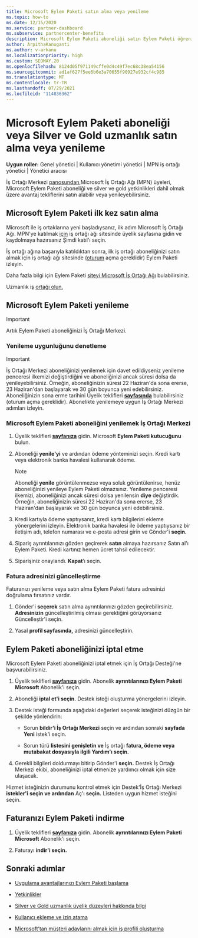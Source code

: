 ```yaml
---
title: Microsoft Eylem Paketi satın alma veya yenileme
ms.topic: how-to
ms.date: 12/15/2020
ms.service: partner-dashboard
ms.subservice: partnercenter-benefits
description: Microsoft Eylem Paketi aboneliği satın Eylem Paketi öğrenin. Ayrıca faturanızı yenilemeyi, iptal etmeyi, görüntülemeyi ve daha fazlasını öğrenin.
author: ArpithaKanuganti
ms.author: v-arkanu
ms.localizationpriority: high
ms.custom: SEOMAY.20
ms.openlocfilehash: 8124d05f971149cffe0d4c49f7ec68c38ea54156
ms.sourcegitcommit: ad1af627f5ee6b6e3a70655f90927e932cf4c985
ms.translationtype: MT
ms.contentlocale: tr-TR
ms.lasthandoff: 07/29/2021
ms.locfileid: "114836362"
---
```

# <a name="buy-or-renew-a-microsoft-action-pack-subscription-or-silver-and-gold-competencies"></a>Microsoft Eylem Paketi aboneliği veya Silver ve Gold uzmanlık satın alma veya yenileme


**Uygun roller:** Genel yönetici | Kullanıcı yönetimi yönetici | MPN iş ortağı yönetici | Yönetici aracısı


İş Ortağı Merkezi [panosundan,](https://partner.microsoft.com/dashboard)Microsoft İş Ortağı Ağı (MPN) üyeleri, Microsoft Eylem Paketi aboneliği ve silver ve gold yetkinlikleri dahil olmak üzere avantaj tekliflerini satın alabilir veya yenileyebilirsiniz.

## <a name="buy-microsoft-action-pack-for-the-first-time"></a>Microsoft Eylem Paketi ilk kez satın alma

Microsoft ile iş ortaklarına yeni başladıysanız, ilk adım Microsoft İş Ortağı Ağı. MPN'ye katılmak [için](https://partner.microsoft.com/membership) iş ortağı ağı sitesinde  üyelik sayfasına gidin ve kaydolmaya hazırsanız Şimdi katıl'ı seçin.

İş ortağı ağına başarıyla katıldıktan sonra, ilk iş ortağı aboneliğinizi satın almak için iş ortağı ağı sitesinde [(oturum](https://partner.microsoft.com/membership/action-pack) açma gereklidir) Eylem Paketi izleyin. 

Daha fazla bilgi için Eylem Paketi [siteyi Microsoft İş Ortağı Ağı](https://partner.microsoft.com/membership/internal-use-software#simple-tab-content-3) bulabilirsiniz.

Uzmanlık iş [ortağı olun.](https://partner.microsoft.com/membership/competencies) 

## <a name="renew-a-microsoft-action-pack-subscription"></a>Microsoft Eylem Paketi yenileme

>[!IMPORTANT]
>Artık Eylem Paketi aboneliğinizi İş Ortağı Merkezi.

### <a name="check-your-renewal-eligibility"></a>Yenileme uygunluğunu denetleme

>[!IMPORTANT]
>İş Ortağı Merkezi aboneliğinizi yenilemek için davet edildiyseniz yenileme penceresi ilkemizi değiştirdiğini ve aboneliğinizi ancak süresi dolsa da yenileyebilirsiniz. Örneğin, aboneliğinizin süresi 22 Haziran'da sona ererse, 23 Haziran'dan başlayarak ve 30 gün boyunca yeni edebilirsiniz.
>Aboneliğinizin sona erme tarihini Üyelik teklifleri [**sayfasında**](https://partnercenter.microsoft.com/pcv/partnership/offers) bulabilirsiniz (oturum açma gereklidir). Abonelikte yenilemeye uygun İş Ortağı Merkezi adımları izleyin.  

### <a name="to-renew-a-microsoft-action-pack-subscription-in-the-partner-center"></a>Microsoft Eylem Paketi aboneliğini yenilemek İş Ortağı Merkezi

1. Üyelik teklifleri [**sayfanıza**](https://partnercenter.microsoft.com/pcv/partnership/offers) gidin. Microsoft **Eylem Paketi kutucuğunu** bulun.  

2. Aboneliği **yenile'yi** ve ardından ödeme yönteminizi seçin. Kredi kartı veya elektronik banka havalesi kullanarak ödeme.

    >[!NOTE]
    >Aboneliği **yenile** görüntülenmezse veya soluk görüntülenirse, henüz aboneliğinizi yenileye Eylem Paketi olmazsınız. Yenileme penceresi ilkemizi, aboneliğinizi ancak süresi dolsa yenilensin **diye** değiştirdik. Örneğin, aboneliğinizin süresi 22 Haziran'da sona ererse, 23 Haziran'dan başlayarak ve 30 gün boyunca yeni edebilirsiniz.  

3. Kredi kartıyla ödeme yaptıysanız, kredi kartı bilgilerini ekleme yönergelerini izleyin. Elektronik banka havalesi ile ödeme yaptıysanız bir iletişim adı, telefon numarası ve e-posta adresi girin ve Gönder'i **seçin.**

4. Sipariş ayrıntılarınızı gözden geçirerek **satın** almaya hazırsanız Satın al'ı Eylem Paketi. Kredi kartınız hemen ücret tahsil edilecektir.

5. Siparişiniz onaylandı. **Kapat**’ı seçin.

### <a name="update-your-bill-to-address"></a>Fatura adresinizi güncelleştirme

Faturanızı yenileme veya satın alma Eylem Paketi fatura adresinizi doğrulama fırsatınız vardır.

 1. Gönder'i **seçerek** satın alma ayrıntılarınızı gözden geçirebilirsiniz. **Adresinizin** güncelleştirilmiş olması gerektiğini görüyorsanız Güncelleştir'i seçin.
  
 1. Yasal **profil sayfasında,** adresinizi güncelleştirin.

## <a name="cancel-your-action-pack-subscription"></a>Eylem Paketi aboneliğinizi iptal etme

Microsoft Eylem Paketi aboneliğinizi iptal etmek için İş Ortağı Desteği'ne başvurabilirsiniz.

1. Üyelik teklifleri [**sayfanıza**](https://partnercenter.microsoft.com/pcv/partnership/offers) gidin. Abonelik **ayrıntılarınızı Eylem Paketi Microsoft** Abonelik'i seçin. 

3. Aboneliği **iptal et'i seçin.** Destek isteği oluşturma yönergelerini izleyin. 

4. Destek isteği formunda aşağıdaki değerleri seçerek isteğinizi düzgün bir şekilde yönlendirin:

    -  Sorun **bildir'i İş Ortağı Merkezi** seçin ve ardından sonraki **sayfada Yeni** istek'i seçin.

    -  Sorun türü **listesini genişletin ve** İş ortağı **fatura, ödeme veya mutabakat dosyasıyla ilgili Yardım'ı seçin.** 

5. Gerekli bilgileri doldurmayı bitirip Gönder'i **seçin.** Destek İş Ortağı Merkezi ekibi, aboneliğinizi iptal etmenize yardımcı olmak için size ulaşacak.

Hizmet isteğinizin durumunu kontrol etmek için Destek'İş Ortağı Merkezi **istekler'i** **seçin ve ardından** Aç'ı **seçin.** Listeden uygun hizmet isteğini seçin.  

## <a name="download-your-action-pack-invoice"></a>Faturanızı Eylem Paketi indirme

1. Üyelik teklifleri [**sayfanıza**](https://partnercenter.microsoft.com/pcv/partnership/offers) gidin. Abonelik **ayrıntılarınızı Eylem Paketi Microsoft** Abonelik'i seçin. 

3. Faturayı **indir'i seçin.**
 
## <a name="next-steps"></a>Sonraki adımlar

-   [Uygulama avantajlarınızı Eylem Paketi başlama](manage-your-partner-network-benefits.md)

-   [Yetkinlikler](learn-about-competencies.md)

-   [Silver ve Gold uzmanlık üyelik düzeyleri hakkında bilgi](https://partner.microsoft.com/membership/internal-use-software#simple-tab-content-2)

-   [Kullanıcı ekleme ve izin atama](create-user-accounts-and-set-permissions.md)

-   [Microsoft’tan müşteri adaylarını almak için iş profili oluşturma](create-a-marketing-profile.md)
